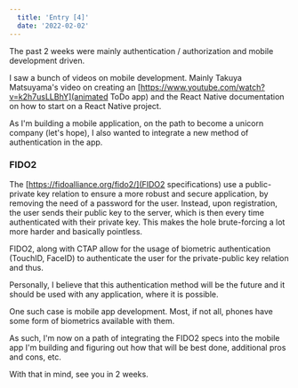 ```yaml
---
  title: 'Entry [4]'
  date: '2022-02-02'
---
```


The past 2 weeks were mainly authentication / authorization and mobile development driven.

I saw a bunch of videos on mobile development. Mainly Takuya Matsuyama's video on creating an [https://www.youtube.com/watch?v=k2h7usLLBhY](animated ToDo app) and the React Native documentation on how to start on a React Native project.

As I'm building a mobile application, on the path to become a unicorn company (let's hope), I also wanted to integrate a new method of authentication in the app.

### FIDO2

The [https://fidoalliance.org/fido2/](FIDO2 specifications) use a public-private key relation to ensure a more robust and secure application, by removing the need of a password for the user. Instead, upon registration, the user sends their public key to the server, which is then every time authenticated with their private key. This makes the hole brute-forcing a lot more harder and basically pointless.

FIDO2, along with CTAP allow for the usage of biometric authentication (TouchID, FaceID) to authenticate the user for the private-public key relation and thus.

Personally, I believe that this authentication method will be the future and it should be used with any application, where it is possible.

One such case is mobile app development. Most, if not all, phones have some form of biometrics available with them. 

As such, I'm now on a path of integrating the FIDO2 specs into the mobile app I'm building and figuring out how that will be best done, additional pros and cons, etc. 

With that in mind, see you in 2 weeks.
